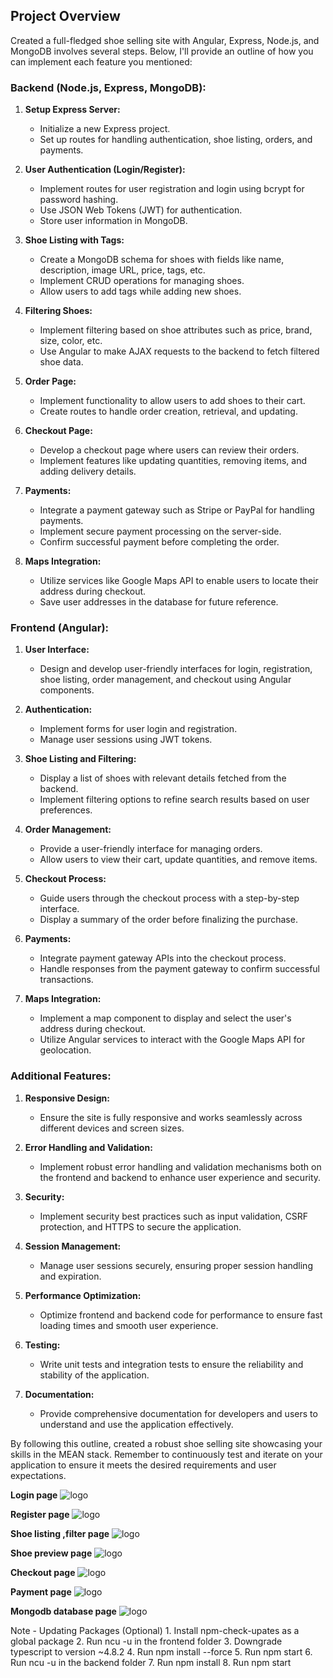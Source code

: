 ##  Project Overview
Created a full-fledged shoe selling site with Angular, Express, Node.js, and MongoDB involves several steps. Below, I'll provide an outline of how you can implement each feature you mentioned:

### Backend (Node.js, Express, MongoDB):

1. **Setup Express Server:**
   - Initialize a new Express project.
   - Set up routes for handling authentication, shoe listing, orders, and payments.

2. **User Authentication (Login/Register):**
   - Implement routes for user registration and login using bcrypt for password hashing.
   - Use JSON Web Tokens (JWT) for authentication.
   - Store user information in MongoDB.

3. **Shoe Listing with Tags:**
   - Create a MongoDB schema for shoes with fields like name, description, image URL, price, tags, etc.
   - Implement CRUD operations for managing shoes.
   - Allow users to add tags while adding new shoes.

4. **Filtering Shoes:**
   - Implement filtering based on shoe attributes such as price, brand, size, color, etc.
   - Use Angular to make AJAX requests to the backend to fetch filtered shoe data.

5. **Order Page:**
   - Implement functionality to allow users to add shoes to their cart.
   - Create routes to handle order creation, retrieval, and updating.

6. **Checkout Page:**
   - Develop a checkout page where users can review their orders.
   - Implement features like updating quantities, removing items, and adding delivery details.

7. **Payments:**
   - Integrate a payment gateway such as Stripe or PayPal for handling payments.
   - Implement secure payment processing on the server-side.
   - Confirm successful payment before completing the order.

8. **Maps Integration:**
   - Utilize services like Google Maps API to enable users to locate their address during checkout.
   - Save user addresses in the database for future reference.

### Frontend (Angular):

1. **User Interface:**
   - Design and develop user-friendly interfaces for login, registration, shoe listing, order management, and checkout using Angular components.

2. **Authentication:**
   - Implement forms for user login and registration.
   - Manage user sessions using JWT tokens.

3. **Shoe Listing and Filtering:**
   - Display a list of shoes with relevant details fetched from the backend.
   - Implement filtering options to refine search results based on user preferences.

4. **Order Management:**
   - Provide a user-friendly interface for managing orders.
   - Allow users to view their cart, update quantities, and remove items.

5. **Checkout Process:**
   - Guide users through the checkout process with a step-by-step interface.
   - Display a summary of the order before finalizing the purchase.

6. **Payments:**
   - Integrate payment gateway APIs into the checkout process.
   - Handle responses from the payment gateway to confirm successful transactions.

7. **Maps Integration:**
   - Implement a map component to display and select the user's address during checkout.
   - Utilize Angular services to interact with the Google Maps API for geolocation.

### Additional Features:

1. **Responsive Design:**
   - Ensure the site is fully responsive and works seamlessly across different devices and screen sizes.

2. **Error Handling and Validation:**
   - Implement robust error handling and validation mechanisms both on the frontend and backend to enhance user experience and security.

3. **Security:**
   - Implement security best practices such as input validation, CSRF protection, and HTTPS to secure the application.

4. **Session Management:**
   - Manage user sessions securely, ensuring proper session handling and expiration.
     
5. **Performance Optimization:**
   - Optimize frontend and backend code for performance to ensure fast loading times and smooth user experience.

6. **Testing:**
   - Write unit tests and integration tests to ensure the reliability and stability of the application.

8. **Documentation:**
   - Provide comprehensive documentation for developers and users to understand and use the application effectively.

By following this outline, created a robust shoe selling site showcasing your skills in the MEAN stack. Remember to continuously test and iterate on your application to ensure it meets the desired requirements and user expectations.

**Login page**
![logo](https://github.com/atharvburade/shoe-selling-site/blob/main/login%20page.PNG)

**Register page**
![logo](https://github.com/atharvburade/shoe-selling-site/blob/main/regiser%20page.PNG)

**Shoe listing ,filter page**
![logo](https://github.com/atharvburade/shoe-selling-site/blob/main/shoe%20listing%20page.PNG)

**Shoe preview page**
![logo](https://github.com/atharvburade/shoe-selling-site/blob/main/shoe%20page.PNG)

**Checkout page**
![logo](https://github.com/atharvburade/shoe-selling-site/blob/main/checkout%20page.PNG)

**Payment page**
![logo](https://github.com/atharvburade/shoe-selling-site/blob/main/payment%20option.PNG)

**Mongodb database page**
![logo](https://github.com/atharvburade/shoe-selling-site/blob/main/mongodb.PNG)

Note - Updating Packages (Optional)
    1.  Install npm-check-upates as a global package
    2.  Run ncu -u in the frontend folder
    3.  Downgrade typescript to version ~4.8.2
    4.  Run npm install --force
    5.  Run npm start
    6.  Run ncu -u in the backend folder
    7.  Run npm install
    8.  Run npm start
